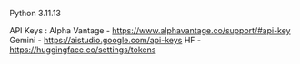 Python 3.11.13

API Keys : 
Alpha Vantage - https://www.alphavantage.co/support/#api-key
Gemini - https://aistudio.google.com/api-keys
HF - https://huggingface.co/settings/tokens

